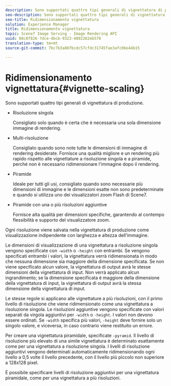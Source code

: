 ```yaml
---
description: Sono supportati quattro tipi generali di vignettatura di produzione.
seo-description: Sono supportati quattro tipi generali di vignettatura di produzione.
seo-title: Ridimensionamento vignettatura
solution: Experience Manager
title: Ridimensionamento vignettatura
topic: Scene7 Image Serving - Image Rendering API
uuid: 08c8f826-7dce-4bcb-9323-4892262eb578
translation-type: tm+mt
source-git-commit: 7bc7b3a86fbcdc57cfdc31745fae3afc06e44b15

---
```



# Ridimensionamento vignettatura{#vignette-scaling}

Sono supportati quattro tipi generali di vignettatura di produzione.

* Risoluzione singola

   Consigliato solo quando è certa che è necessaria una sola dimensione immagine di rendering.
* Multi-risoluzione

   Consigliato quando sono note tutte le dimensioni di immagine di rendering desiderate. Fornisce una qualità migliore e un rendering più rapido rispetto alle vignettature a risoluzione singola e a piramide, perché non è necessario ridimensionare l&#39;immagine dopo il rendering.
* Piramide

   Ideale per tutti gli usi, consigliato quando sono necessarie più dimensioni di immagine e le dimensioni esatte non sono predeterminate e quando si utilizza uno dei visualizzatori zoom Flash di Scene7.
* Piramide con una o più risoluzioni aggiuntive

   Fornisce alta qualità per dimensioni specifiche, garantendo al contempo flessibilità e supporto del visualizzatore zoom.

Ogni risoluzione viene salvata nella vignettatura di produzione come visualizzazione indipendente con larghezza e altezza dell’immagine.

Le dimensioni di visualizzazione di una vignettatura a risoluzione singola vengono specificate con `-width` o `-height` con entrambi. Se vengono specificati entrambi i valori, la vignettatura verrà ridimensionata in modo che nessuna dimensione sia maggiore della dimensione specificata. Se non viene specificato alcun valore, la vignettatura di output avrà le stesse dimensioni della vignettatura di input. Non verrà applicato alcun ingrandimento; se la dimensione specificata è maggiore della dimensione della vignettatura di input, la vignettatura di output avrà la stessa dimensione della vignettatura di input.

Le stesse regole si applicano alle vignettature a più risoluzioni, con il primo livello di risoluzione che viene ridimensionato come una vignettatura a risoluzione singola. Le risoluzioni aggiuntive vengono specificate con valori separati da virgola aggiuntivi per `-width` o `-height`. I valori non devono essere ordinati. Se `-width` specifica più valori, `-height` deve fornire solo un singolo valore, e viceversa, in caso contrario viene restituito un errore.

Per creare una vignettatura piramidale, specificate `-pyramid`. Il livello di risoluzione più elevato di una simile vignettatura è determinato esattamente come per una vignettatura a risoluzione singola. I livelli di risoluzione aggiuntivi vengono determinati automaticamente ridimensionando ogni livello a 0,5 volte il livello precedente, con il livello più piccolo non superiore a 128x128 pixel.

È possibile specificare livelli di risoluzione aggiuntivi per una vignettatura piramidale, come per una vignettatura a più risoluzioni.
